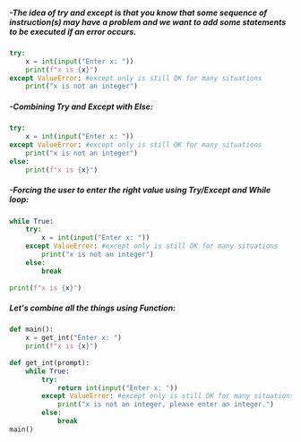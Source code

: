 ##### -The idea of try and except  is that you know that some sequence of instruction(s) may have a problem and we want to add some statements to be executed if an error occurs.

```python
try:
	x = int(input("Enter x: "))
	print(f"x is {x}")
except ValueError: #except only is still OK for many situations
	print("x is not an integer")
```

##### -Combining Try and Except with Else:

```python
try:
	x = int(input("Enter x: "))
except ValueError: #except only is still OK for many situations
	print("x is not an integer")
else:
	print(f"x is {x}")
```

##### -Forcing the user to enter the right value using Try/Except and While loop:

```python
while True:
	try:
		x = int(input("Enter x: "))
	except ValueError: #except only is still OK for many situations
		print("x is not an integer")
	else:
		break
		
print(f"x is {x}")
```

##### Let's combine all the things using Function:

```python
def main():
	x = get_int("Enter x: ")
	print(f"x is {x}")
	
def get_int(prompt):
	while True:
		try:
			return int(input("Enter x: "))
		except ValueError: #except only is still OK for many situations
			print("x is not an integer, please enter an integer.")
		else:
			break
main()
```